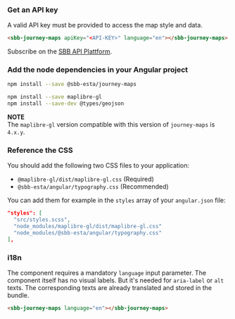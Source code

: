 ### Get an API key

A valid API key must be provided to access the map style and data.

```html
<sbb-journey-maps apiKey="<API-KEY>" language="en"></sbb-journey-maps>
```

Subscribe on the [SBB API Plattform](https://developer.sbb.ch/apis/journey-maps-tiles).

### Add the node dependencies in your Angular project

```sh
npm install --save @sbb-esta/journey-maps
```

```sh
npm install --save maplibre-gl
npm install --save-dev @types/geojson
```

**NOTE** \
The `maplibre-gl` version compatible with this version of `journey-maps` is `4.x.y`.

### Reference the CSS

You should add the following two CSS files to your application:

- `@maplibre-gl/dist/maplibre-gl.css` (Required)
- `@sbb-esta/angular/typography.css` (Recommended)

You can add them for example in the `styles` array of your `angular.json` file:

```json lines
"styles": [
  "src/styles.scss",
  "node_modules/maplibre-gl/dist/maplibre-gl.css"
  "node_modules/@sbb-esta/angular/typography.css"
],
```

### i18n

The component requires a mandatory `language` input parameter. The component itself has no visual labels. But it's needed for `aria-label` or `alt` texts. The corresponding texts are already translated and stored in the bundle.

```html
<sbb-journey-maps language="en"></sbb-journey-maps>
```
